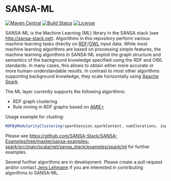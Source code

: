 # SANSA-ML
[![Maven Central](https://maven-badges.herokuapp.com/maven-central/net.sansa-stack/sansa-ml-parent_2.11/badge.svg)](https://maven-badges.herokuapp.com/maven-central/net.sansa-stack/sansa-ml-parent_2.11)
[![Build Status](https://ci.aksw.org/jenkins/job/SANSA-ML/job/develop/badge/icon)](https://ci.aksw.org/jenkins/job/SANSA-ML//job/develop/)
[![License](https://img.shields.io/badge/License-Apache%202.0-blue.svg)](https://opensource.org/licenses/Apache-2.0)

SANSA-ML is the Machine Learning (ML) library in the SANSA stack (see http://sansa-stack.net). Algorithms in this repository perform various machine learning tasks directly on [RDF](https://en.wikipedia.org/wiki/Resource_Description_Framework)/[OWL](https://en.wikipedia.org/wiki/Web_Ontology_Language) input data. While most machine learning algorithms are based on processing simple features, the machine learning algorithms in SANSA-ML exploit the graph structure and semantics of the background knowledge specified using the RDF and OWL standards. In many cases, this allows to obtain either more accurate or more human-understandable results. In contrast to most other algorithms supporting background knowledge, they scale horizontally using [Apache Spark](https://spark.apache.org).

The ML layer currently supports the following algorithms:
* RDF graph clustering
* Rule mining in RDF graphs based on [AMIE+](https://www.mpi-inf.mpg.de/departments/databases-and-information-systems/research/yago-naga/amie/)

Usage example for clusting:
```scala
RDFByModularityClustering(sparkSession.sparkContext, numIterations, input, output)
```

Please see https://github.com/SANSA-Stack/SANSA-Examples/tree/master/sansa-examples-spark/src/main/scala/net/sansa_stack/examples/spark/ml for further examples.

Several further algorithms are in development. Please create a pull request and/or contact [Jens Lehmann](http://jens-lehmann.org) if you are interested in contributing algorithms to SANSA-ML.
